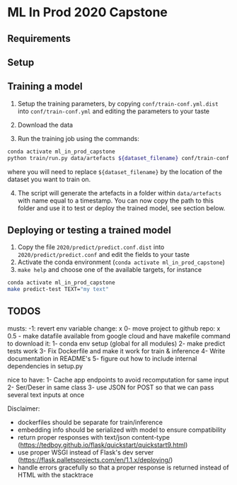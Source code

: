 # ML In Prod 2020 Capstone

## Requirements


## Setup


## Training a model


1. Setup the training parameters, by copying `conf/train-conf.yml.dist` into `conf/train-conf.yml` and editing the
parameters to your taste

2. Download the data

3. Run the training job using the commands:
```bash
conda activate ml_in_prod_capstone
python train/run.py data/artefacts ${dataset_filename} conf/train-conf.yml
```
where you will need to replace `${dataset_filename}` by the location of the dataset you want to train on.

4. The script will generate the artefacts in a folder within `data/artefacts` with name equal to a timestamp. You can now
copy the path to this folder and use it to test or deploy the trained model, see section below.

## Deploying or testing a trained model

1. Copy the file `2020/predict/predict.conf.dist` into `2020/predict/predict.conf` and edit the fields to your taste
2. Activate the conda environment (`conda activate ml_in_prod_capstone`)
3. `make help` and choose one of the available targets, for instance
```bash
conda activate ml_in_prod_capstone
make predict-test TEXT="my text"
```

## TODOS

musts:
-1: revert env variable change: x
0- move project to github repo: x
0.5 - make datafile available from google cloud and have makefile command to download it:
1- conda env setup (global for all modules)
2- make predict tests work
3- Fix Dockerfile and make it work for train & inference
4- Write documentation in README's
5- figure out how to include internal dependencies in setup.py


nice to have:
1- Cache app endpoints to avoid recomputation for same input
2- Ser/Deser in same class
3- use JSON for POST so that we can pass several text inputs at once


Disclaimer:
- dockerfiles should be separate for train/inference
- embedding info should be serialized with model to ensure compatibility
- return proper responses with text/json content-type (https://tedboy.github.io/flask/quickstart/quickstart9.html)
- use proper WSGI instead of Flask's dev server (https://flask.palletsprojects.com/en/1.1.x/deploying/) 
- handle errors gracefully so that a proper response is returned instead of HTML with the stacktrace